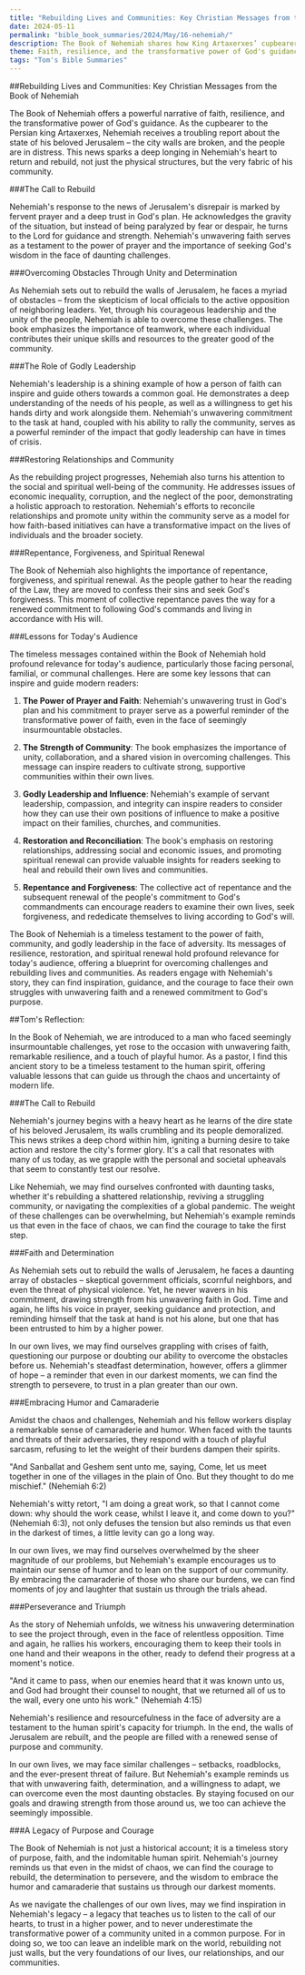 ```yaml
---
title: "Rebuilding Lives and Communities: Key Christian Messages from the Book of Nehemiah"
date: 2024-05-11
permalink: "bible_book_summaries/2024/May/16-nehemiah/"
description: The Book of Nehemiah shares how King Artaxerxes’ cupbearer, Nehemiah, leads another group of exiles to rebuild the walls of Jerusalem and reform the people’s spiritual life.
theme: Faith, resilience, and the transformative power of God's guidance, The call to rebuild and the importance of prayer and trust in God, Overcoming obstacles through unity and determination, The role of godly leadership, Restoring relationships and community, Repentance, forgiveness, and spiritual renewal, Lessons for today's audience, including the power of prayer and faith, the strength of community, godly leadership and influence, restoration and reconciliation, and repentance and forgiveness
tags: "Tom's Bible Summaries"
---
```


##Rebuilding Lives and Communities: Key Christian Messages from the Book of Nehemiah

The Book of Nehemiah offers a powerful narrative of faith, resilience, and the transformative power of God's guidance. As the cupbearer to the Persian king Artaxerxes, Nehemiah receives a troubling report about the state of his beloved Jerusalem – the city walls are broken, and the people are in distress. This news sparks a deep longing in Nehemiah's heart to return and rebuild, not just the physical structures, but the very fabric of his community.

###The Call to Rebuild

Nehemiah's response to the news of Jerusalem's disrepair is marked by fervent prayer and a deep trust in God's plan. He acknowledges the gravity of the situation, but instead of being paralyzed by fear or despair, he turns to the Lord for guidance and strength. Nehemiah's unwavering faith serves as a testament to the power of prayer and the importance of seeking God's wisdom in the face of daunting challenges.

###Overcoming Obstacles Through Unity and Determination

As Nehemiah sets out to rebuild the walls of Jerusalem, he faces a myriad of obstacles – from the skepticism of local officials to the active opposition of neighboring leaders. Yet, through his courageous leadership and the unity of the people, Nehemiah is able to overcome these challenges. The book emphasizes the importance of teamwork, where each individual contributes their unique skills and resources to the greater good of the community.

###The Role of Godly Leadership

Nehemiah's leadership is a shining example of how a person of faith can inspire and guide others towards a common goal. He demonstrates a deep understanding of the needs of his people, as well as a willingness to get his hands dirty and work alongside them. Nehemiah's unwavering commitment to the task at hand, coupled with his ability to rally the community, serves as a powerful reminder of the impact that godly leadership can have in times of crisis.

###Restoring Relationships and Community

As the rebuilding project progresses, Nehemiah also turns his attention to the social and spiritual well-being of the community. He addresses issues of economic inequality, corruption, and the neglect of the poor, demonstrating a holistic approach to restoration. Nehemiah's efforts to reconcile relationships and promote unity within the community serve as a model for how faith-based initiatives can have a transformative impact on the lives of individuals and the broader society.

###Repentance, Forgiveness, and Spiritual Renewal

The Book of Nehemiah also highlights the importance of repentance, forgiveness, and spiritual renewal. As the people gather to hear the reading of the Law, they are moved to confess their sins and seek God's forgiveness. This moment of collective repentance paves the way for a renewed commitment to following God's commands and living in accordance with His will.

###Lessons for Today's Audience

The timeless messages contained within the Book of Nehemiah hold profound relevance for today's audience, particularly those facing personal, familial, or communal challenges. Here are some key lessons that can inspire and guide modern readers:

1. **The Power of Prayer and Faith**: Nehemiah's unwavering trust in God's plan and his commitment to prayer serve as a powerful reminder of the transformative power of faith, even in the face of seemingly insurmountable obstacles.

2. **The Strength of Community**: The book emphasizes the importance of unity, collaboration, and a shared vision in overcoming challenges. This message can inspire readers to cultivate strong, supportive communities within their own lives.

3. **Godly Leadership and Influence**: Nehemiah's example of servant leadership, compassion, and integrity can inspire readers to consider how they can use their own positions of influence to make a positive impact on their families, churches, and communities.

4. **Restoration and Reconciliation**: The book's emphasis on restoring relationships, addressing social and economic issues, and promoting spiritual renewal can provide valuable insights for readers seeking to heal and rebuild their own lives and communities.

5. **Repentance and Forgiveness**: The collective act of repentance and the subsequent renewal of the people's commitment to God's commandments can encourage readers to examine their own lives, seek forgiveness, and rededicate themselves to living according to God's will.

The Book of Nehemiah is a timeless testament to the power of faith, community, and godly leadership in the face of adversity. Its messages of resilience, restoration, and spiritual renewal hold profound relevance for today's audience, offering a blueprint for overcoming challenges and rebuilding lives and communities. As readers engage with Nehemiah's story, they can find inspiration, guidance, and the courage to face their own struggles with unwavering faith and a renewed commitment to God's purpose.

##Tom's Reflection: 

In the Book of Nehemiah, we are introduced to a man who faced seemingly insurmountable challenges, yet rose to the occasion with unwavering faith, remarkable resilience, and a touch of playful humor. As a pastor, I find this ancient story to be a timeless testament to the human spirit, offering valuable lessons that can guide us through the chaos and uncertainty of modern life.

###The Call to Rebuild

Nehemiah's journey begins with a heavy heart as he learns of the dire state of his beloved Jerusalem, its walls crumbling and its people demoralized. This news strikes a deep chord within him, igniting a burning desire to take action and restore the city's former glory. It's a call that resonates with many of us today, as we grapple with the personal and societal upheavals that seem to constantly test our resolve.

Like Nehemiah, we may find ourselves confronted with daunting tasks, whether it's rebuilding a shattered relationship, reviving a struggling community, or navigating the complexities of a global pandemic. The weight of these challenges can be overwhelming, but Nehemiah's example reminds us that even in the face of chaos, we can find the courage to take the first step.

###Faith and Determination

As Nehemiah sets out to rebuild the walls of Jerusalem, he faces a daunting array of obstacles – skeptical government officials, scornful neighbors, and even the threat of physical violence. Yet, he never wavers in his commitment, drawing strength from his unwavering faith in God. Time and again, he lifts his voice in prayer, seeking guidance and protection, and reminding himself that the task at hand is not his alone, but one that has been entrusted to him by a higher power.

In our own lives, we may find ourselves grappling with crises of faith, questioning our purpose or doubting our ability to overcome the obstacles before us. Nehemiah's steadfast determination, however, offers a glimmer of hope – a reminder that even in our darkest moments, we can find the strength to persevere, to trust in a plan greater than our own.

###Embracing Humor and Camaraderie

Amidst the chaos and challenges, Nehemiah and his fellow workers display a remarkable sense of camaraderie and humor. When faced with the taunts and threats of their adversaries, they respond with a touch of playful sarcasm, refusing to let the weight of their burdens dampen their spirits.

"And Sanballat and Geshem sent unto me, saying, Come, let us meet together in one of the villages in the plain of Ono. But they thought to do me mischief." (Nehemiah 6:2)

Nehemiah's witty retort, "I am doing a great work, so that I cannot come down: why should the work cease, whilst I leave it, and come down to you?" (Nehemiah 6:3), not only defuses the tension but also reminds us that even in the darkest of times, a little levity can go a long way.

In our own lives, we may find ourselves overwhelmed by the sheer magnitude of our problems, but Nehemiah's example encourages us to maintain our sense of humor and to lean on the support of our community. By embracing the camaraderie of those who share our burdens, we can find moments of joy and laughter that sustain us through the trials ahead.

###Perseverance and Triumph

As the story of Nehemiah unfolds, we witness his unwavering determination to see the project through, even in the face of relentless opposition. Time and again, he rallies his workers, encouraging them to keep their tools in one hand and their weapons in the other, ready to defend their progress at a moment's notice.

"And it came to pass, when our enemies heard that it was known unto us, and God had brought their counsel to nought, that we returned all of us to the wall, every one unto his work." (Nehemiah 4:15)

Nehemiah's resilience and resourcefulness in the face of adversity are a testament to the human spirit's capacity for triumph. In the end, the walls of Jerusalem are rebuilt, and the people are filled with a renewed sense of purpose and community.

In our own lives, we may face similar challenges – setbacks, roadblocks, and the ever-present threat of failure. But Nehemiah's example reminds us that with unwavering faith, determination, and a willingness to adapt, we can overcome even the most daunting obstacles. By staying focused on our goals and drawing strength from those around us, we too can achieve the seemingly impossible.

###A Legacy of Purpose and Courage

The Book of Nehemiah is not just a historical account; it is a timeless story of purpose, faith, and the indomitable human spirit. Nehemiah's journey reminds us that even in the midst of chaos, we can find the courage to rebuild, the determination to persevere, and the wisdom to embrace the humor and camaraderie that sustains us through our darkest moments.

As we navigate the challenges of our own lives, may we find inspiration in Nehemiah's legacy – a legacy that teaches us to listen to the call of our hearts, to trust in a higher power, and to never underestimate the transformative power of a community united in a common purpose. For in doing so, we too can leave an indelible mark on the world, rebuilding not just walls, but the very foundations of our lives, our relationships, and our communities.

